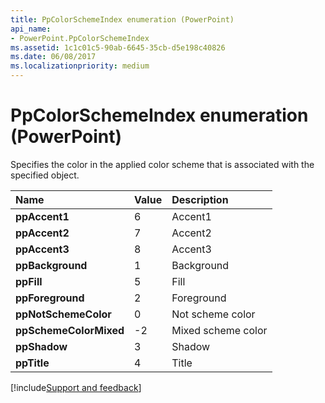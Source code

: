 ```yaml
---
title: PpColorSchemeIndex enumeration (PowerPoint)
api_name:
- PowerPoint.PpColorSchemeIndex
ms.assetid: 1c1c01c5-90ab-6645-35cb-d5e198c40826
ms.date: 06/08/2017
ms.localizationpriority: medium
---
```



# PpColorSchemeIndex enumeration (PowerPoint)

Specifies the color in the applied color scheme that is associated with the specified object. 



|Name|Value|Description|
|:-----|:-----|:-----|
|**ppAccent1**|6|Accent1|
|**ppAccent2**|7|Accent2|
|**ppAccent3**|8|Accent3|
|**ppBackground**|1|Background|
|**ppFill**|5|Fill|
|**ppForeground**|2|Foreground|
|**ppNotSchemeColor**|0|Not scheme color|
|**ppSchemeColorMixed**|-2|Mixed scheme color|
|**ppShadow**|3|Shadow|
|**ppTitle**|4|Title|

[!include[Support and feedback](~/includes/feedback-boilerplate.md)]